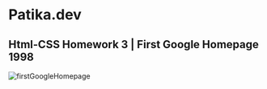 # Patika.dev

## Html-CSS Homework 3 | First Google Homepage 1998

![firstGoogleHomepage](https://user-images.githubusercontent.com/83383601/134268828-0b512671-1873-49e7-8d1a-d497884eb999.png)

